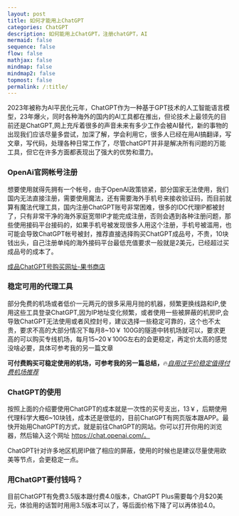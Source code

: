 ```yaml
---
layout: post
title: 如何才能用上ChatGPT
categories: ChatGPT
description: 如何能用上ChatGPT，注册chatGPT，AI
mermaid: false
sequence: false
flow: false
mathjax: false
mindmap: false
mindmap2: false
topmost: false
permalink: /:title/
---
```

2023年被称为AI平民化元年，ChatGPT作为一种基于GPT技术的人工智能语言模型，23年爆火，同时各种海外的国内的AI工具都在推出，但论技术上最领先的目前还是ChatGPT,网上充斥着很多的声音未来有多少工作会被AI替代，新的事物的出现我们应该尽量多尝试，加深了解，学会利用它，很多人已经在用AI搞翻译，写文章，写代码，处理各种日常工作了，尽管chatGPT并非是解决所有问题的万能工具，但它在许多方面都表现出了强大的优势和潜力。

### OpenAi官网帐号注册

想要使用就得先拥有一个帐号，由于OpenAI政策锁紧，部分国家无法使用，我们国内无法直接注册，需要使用魔法，还有需要海外手机号来接收验证码，而目前就算有魔法代理工具，国内注册ChatGPT账号非常困难，很多的IDC代理IP都被封了，只有非常干净的海外家庭宽带IP才能完成注册，否则会遇到各种注册问题，那些使用接码平台接码的，如果手机号被发现很多人用这个注册，手机号被滥用，也可能会导致ChatGPT帐号被封，推荐直接选择购买ChatGPT成品号，不贵，10块钱出头，自己注册单纯的海外接码平台最低充值要求一般就是2美元，已经超过买成品号的成本了。

[成品ChatGPT号购买网址-果书商店](http://appleshop001.com?from=12795)

### 稳定可用的代理工具

部分免费的机场或者低价一元两元的很多采用月抛的机器，频繁更换线路和IP,使用这些工具登录ChatGPT,因为IP地址变化频繁，或者使用一些被屏蔽的机房IP,会导致ChatGPT无法使用或者风控封号，建议选择一些稳定可靠的，这个也不太贵，要求不高的大部分情况下每月8~10￥ 100G的隧道中转机场就可以，要求更高的可以购买专线机场，每月15~20￥100G左右的会更稳定，再定价太高的感觉没啥必要，具体可参考我的另一篇文章

**可付费购买可稳定使用的机场，可参考我的另一篇总结，**🔥[*自用过平价稳定值得付费机场推荐*](https://www.openwayz.com/jichang/)  

### ChatGPT的使用

按照上面的介绍要使用ChatGPT的成本就是一次性的买号支出，13￥，后期使用代理科学大概6~10块钱，成本还是很低的，目前ChatGPT有网页版本跟APP。最快开始用ChatGPT的方式，就是前往ChatGPT的网站。你可以打开你用的浏览器，然后输入这个网址 https://chat.openai.com/。

ChatGPT针对许多地区机房IP做了相应的屏蔽，使用的时候也是建议尽量使用欧美等节点，会更稳定一点。

### 用ChatGPT要付钱吗？
目前ChatGPT有免费3.5版本跟付费4.0版本，ChatGPT Plus需要每个月$20美元，体验用的话暂时用用3.5版本可以了，等后面价格下降了可以再体验4.0。
